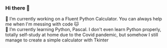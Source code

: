 ### Hi there 👋

🔭 I’m currently working on a Fluent Python Calculator. You can always help me when I'm messing with code 🐱 <br>
🌱 I’m currently learning Python, Pascal. I don't even learn Python properly, totally self-study at home due to the Covid pandemic, but somehow I still manage to create a simple calculator with Tkinter
